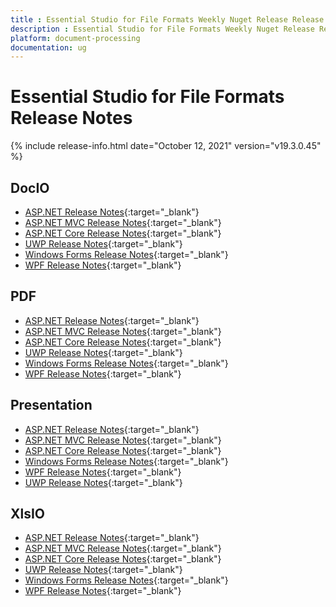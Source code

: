 ```yaml
---
title : Essential Studio for File Formats Weekly Nuget Release Release Notes  
description : Essential Studio for File Formats Weekly Nuget Release Release Notes  
platform: document-processing
documentation: ug
---
```


# Essential Studio for File Formats  Release Notes  

{% include release-info.html date="October 12, 2021" version="v19.3.0.45" %} 

## DocIO

* [ASP.NET Release Notes](/aspnet/release-notes/v19.3.0.45#docio){:target="_blank"}
* [ASP.NET MVC Release Notes](/aspnetmvc/release-notes/v19.3.0.45#docio){:target="_blank"}
* [ASP.NET Core Release Notes](/aspnet-core/release-notes/v19.3.0.45#docio){:target="_blank"}
* [UWP Release Notes](/uwp/release-notes/v19.3.0.45#docio){:target="_blank"}
* [Windows Forms Release Notes](/windowsforms/release-notes/v19.3.0.45#docio){:target="_blank"}
* [WPF Release Notes](/wpf/release-notes/v19.3.0.45#docio){:target="_blank"}


## PDF

* [ASP.NET Release Notes](/aspnet/release-notes/v19.3.0.45#pdf){:target="_blank"}
* [ASP.NET MVC Release Notes](/aspnetmvc/release-notes/v19.3.0.45#pdf){:target="_blank"}
* [ASP.NET Core Release Notes](/aspnet-core/release-notes/v19.3.0.45#pdf){:target="_blank"}
* [UWP Release Notes](/uwp/release-notes/v19.3.0.45#pdf){:target="_blank"}
* [Windows Forms Release Notes](/windowsforms/release-notes/v19.3.0.45#pdf){:target="_blank"}
* [WPF Release Notes](/wpf/release-notes/v19.3.0.45#pdf){:target="_blank"}


## Presentation

* [ASP.NET Release Notes](/aspnet/release-notes/v19.3.0.45#presentation){:target="_blank"}
* [ASP.NET MVC Release Notes](/aspnetmvc/release-notes/v19.3.0.45#presentation){:target="_blank"}
* [ASP.NET Core Release Notes](/aspnet-core/release-notes/v19.3.0.45#presentation){:target="_blank"}
* [Windows Forms Release Notes](/windowsforms/release-notes/v19.3.0.45#presentation){:target="_blank"}
* [WPF Release Notes](/wpf/release-notes/v19.3.0.45#presentation){:target="_blank"}
* [UWP Release Notes](/uwp/release-notes/v19.3.0.45#presentation){:target="_blank"}


## XlsIO

* [ASP.NET Release Notes](/aspnet/release-notes/v19.3.0.45#xlsio){:target="_blank"}
* [ASP.NET MVC Release Notes](/aspnetmvc/release-notes/v19.3.0.45#xlsio){:target="_blank"}
* [ASP.NET Core Release Notes](/aspnet-core/release-notes/v19.3.0.45#xlsio){:target="_blank"}
* [UWP Release Notes](/uwp/release-notes/v19.3.0.45#xlsio){:target="_blank"}
* [Windows Forms Release Notes](/windowsforms/release-notes/v19.3.0.45#xlsio){:target="_blank"}
* [WPF Release Notes](/wpf/release-notes/v19.3.0.45#xlsio){:target="_blank"}